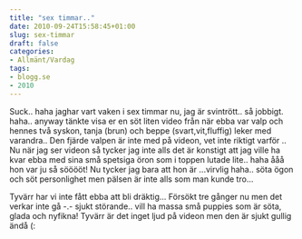 ```yaml
---
title: "sex timmar.."
date: 2010-09-24T15:58:45+01:00
slug: sex-timmar
draft: false
categories:
- Allmänt/Vardag
tags:
- blogg.se
- 2010
---
```

Suck.. haha jaghar vart vaken i sex timmar nu, jag är svintrött.. så jobbigt. haha.. anyway tänkte visa er en söt liten video från när ebba var valp och hennes två syskon, tanja (brun) och beppe (svart,vit,fluffig) leker med varandra.. Den fjärde valpen är inte med på videon, vet inte riktigt varför ..  
Nu när jag ser videon så tycker jag inte alls det är konstigt att jag ville ha kvar ebba med sina små spetsiga öron som i toppen lutade lite.. haha ååå hon var ju så sööööt! Nu tycker jag bara att hon är ...virvlig haha.. söta ögon och söt personlighet men pälsen är inte alls som man kunde tro...  
  
Tyvärr har vi inte fått ebba att bli dräktig... Försökt tre gånger nu men det verkar inte gå -.- sjukt störande.. vill ha massa små puppies som är söta, glada och nyfikna! Tyvärr är det inget ljud på videon men den är sjukt gullig ändå (: